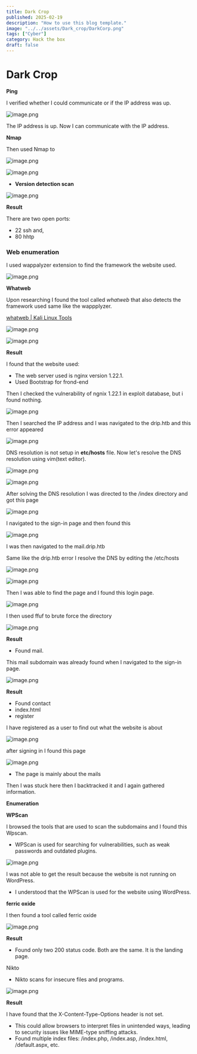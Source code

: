 ```yaml
---
title: Dark Crop
published: 2025-02-19
description: "How to use this blog template."
image: "../../assets/Dark_crop/DarkCorp.png"
tags: ["Cyber"]
category: Hack the box
draft: false
---
```


# Dark Crop

**Ping**

I verified whether I could communicate or if the IP address was up. 

![image.png](../../assets/Dark_crop/image.png)

The IP address is up. Now I can communicate with the IP address.

**Nmap**

Then used Nmap to 

![image.png](../../assets/Dark_crop/image%201.png)

![image.png](../../assets/Dark_crop/image%202.png)

- **Version detection scan**

![image.png](../../assets/Dark_crop/image%203.png)

**Result**

There are two open ports:

- 22 ssh and,
- 80 hhtp

### **Web enumeration**

I used wappalyzer extension to find the framework the website used.

![image.png](../../assets/Dark_crop/image%204.png)

**Whatweb**

Upon researching I found the tool called *whatweb* that also detects the framework used same like the wappplyzer.

[whatweb | Kali Linux Tools](https://www.kali.org/tools/whatweb/)

![image.png](../../assets/Dark_crop/image%205.png)

![image.png](../../assets/Dark_crop/image%206.png)

**Result**

I found that the website used:

- The web server used is nginx version 1.22.1.
- Used Bootstrap for frond-end

Then I checked the vulnerability of ngnix 1.22.1 in exploit database, but i found nothing.

![image.png](../../assets/Dark_crop/image%207.png)

Then I searched the IP address and I was navigated to the drip.htb and this error appeared

![image.png](../../assets/Dark_crop/image%208.png)

DNS resolution is not setup in **etc/hosts** file. Now let's resolve the DNS resolution using vim(text editor).

![image.png](../../assets/Dark_crop/image%209.png)

![image.png](../../assets/Dark_crop/image%2010.png)

After solving the DNS resolution I was directed to the /index directory and got this page

![image.png](../../assets/Dark_crop/image%2011.png)

I navigated to the sign-in page and then found this

![image.png](../../assets/Dark_crop/image%2012.png)

I was then navigated to the mail.drip.htb

Same like the drip.htb error I resolve the DNS by editing the /etc/hosts

![image.png](../../assets/Dark_crop/image%2013.png)

![image.png](../../assets/Dark_crop/image%2014.png)

Then I was able to find the page and I found this login page.

![image.png](../../assets/Dark_crop/image%2015.png)

I then used ffuf to brute force the directory 

![image.png](../../assets/Dark_crop/image%2016.png)

**Result** 

- Found mail.

This mail subdomain was already found when I navigated to the sign-in page.

![image.png](../../assets/Dark_crop/image%2017.png)

**Result** 

- Found contact
- index.html
- register

I have registered as a user to find out what the website is about

![image.png](../../assets/Dark_crop/image%2018.png)

after signing in I found this page

![image.png](../../assets/Dark_crop/image%2019.png)

- The page is mainly about the mails

Then I was stuck here then I backtracked it and I again gathered information.

**Enumeration**

**WPScan**

I browsed the tools that are used to scan the subdomains and I found this Wpscan.

- WPScan is used for searching for vulnerabilities, such as weak passwords and outdated plugins.

![image.png](../../assets/Dark_crop/image%2020.png)

I was not able to get the result because the website is not running on WordPress.

- I understood that the WPScan is used for the website using WordPress.

**ferric oxide**

 I then found a tool called ferric oxide 

![image.png](../../assets/Dark_crop/image%2021.png)

**Result**

- Found only two 200 status code. Both are the same. It is the landing page.

Nikto

- Nikto scans for insecure files and programs.

![image.png](../../assets/Dark_crop/image%2022.png)

**Result**

I have found that the X-Content-Type-Options header is not set.

- This could allow browsers to interpret files in unintended ways, leading to security issues like MIME-type sniffing attacks.
- Found multiple index files: /index.php, /index.asp, /index.html, /default.aspx, etc.